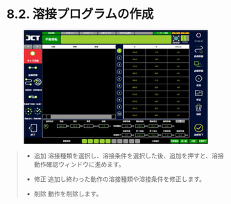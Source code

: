 # 8.2. 溶接プログラムの作成

<figure><img src="../img/chapter8/section8.2.1.jpg" alt=""><figcaption></figcaption></figure>

> * 追加
>   溶接種類を選択し、溶接条件を選択した後、追加を押すと、溶接動作確認ウィンドウに進めます。
>
> * 修正
>   追加し終わった動作の溶接種類や溶接条件を修正します。
>
> * 削除
>   動作を削除します。


